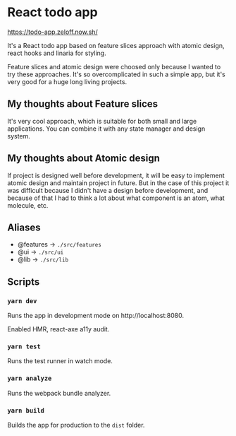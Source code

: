 # React todo app

https://todo-app.zeloff.now.sh/

It's a React todo app based on feature slices approach with atomic design, react hooks and linaria for styling.

Feature slices and atomic design were choosed only because I wanted to try these approaches. It's so overcomplicated in such a simple app, but it's very good for a huge long living projects.

## My thoughts about Feature slices

It's very cool approach, which is suitable for both small and large applications. You can combine it with any state manager and design system.

## My thoughts about Atomic design

If project is designed well before development, it will be easy to implement atomic design and maintain project in future.
But in the case of this project it was difficult because I didn't have a design before development, and because of that I had to think a lot about what component is an atom, what molecule, etc.

## Aliases

- @features -> `./src/features`
- @ui -> `./src/ui`
- @lib -> `./src/lib`

## Scripts

### `yarn dev`

Runs the app in development mode on http://localhost:8080.

Enabled HMR, react-axe a11y audit.

### `yarn test`

Runs the test runner in watch mode.

### `yarn analyze`

Runs the webpack bundle analyzer.

### `yarn build`

Builds the app for production to the `dist` folder.
